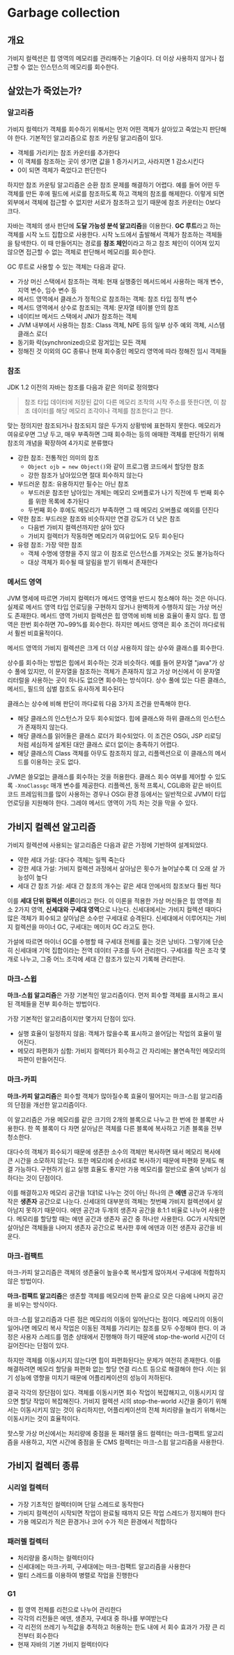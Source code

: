 # Garbage collection

## 개요

가비지 컬렉션은 힙 영역의 메모리를 관리해주는 기술이다. 더 이상 사용하지 않거나 접근할 수 없는 인스턴스의 메모리를 회수한다.

## 살았는가 죽었는가?

### 알고리즘

가비지 컬렉터가 객체를 회수하기 위해서는 먼저 어떤 객체가 살아있고 죽었는지 판단해야 한다. 기본적인 알고리즘으로 참조 카운팅 알고리즘이 있다.

- 객체를 가리키는 참조 카운터를 추가한다
- 이 객체를 참조하는 곳이 생기면 값을 1 증가시키고, 사라지면 1 감소시킨다
- 0이 되면 객체가 죽었다고 판단한다

하지만 참조 카운팅 알고리즘은 순환 참조 문제를 해결하기 어렵다. 예를 들어 어떤 두 객체를 만든 후에 필드에 서로를 참조하도록 하고 객체의 참조를 해제한다. 이렇게 되면 외부에서 객체에 접근할 수 없지만 서로가 참조하고 있기 때문에 참조 카운터는 0보다 크다.

자바는 객체의 생사 판단에 **도달 가능성 분석 알고리즘**을 이용한다. **GC 루트**라고 하는 객체를 시작 노드 집합으로 사용한다. 시작 노드에서 출발해서 객체가 참조하는 객체들을 탐색한다. 이 때 만들어지는 경로를 **참조 체인**이라고 하고 참조 체인이 이어져 있지 않으면 접근할 수 없는 객체로 판단해서 메모리를 회수한다.

GC 루트로 사용할 수 있는 객체는 다음과 같다.

- 가상 머신 스택에서 참조하는 객체: 현재 실행중인 메서드에서 사용하는 매개 변수, 지역 변수, 임수 변수 등
- 메서드 영역에서 클래스가 정적으로 참조하는 객체: 참조 타입 정적 변수
- 메서드 영역에서 상수로 참조되는 객체: 문자열 테이블 안의 참조
- 네이티브 메서드 스택에서 JNI가 참조하는 객체
- JVM 내부에서 사용하는 참조: Class 객체, NPE 등의 일부 상주 예외 객체, 시스템 클래스 로더
- 동기화 락(synchronized)으로 잠겨있는 모든 객체
- 정해진 것 이외의 GC 종류나 현재 회수중인 메모리 영역에 따라 정해진 임시 객체들

### 참조

JDK 1.2 이전의 자바는 참조를 다음과 같은 의미로 정의했다

> 참조 타입 데이터에 저장된 값이 다른 메모리 조작의 시작 주소를 뜻한다면, 이 참조 데이터를 해당 메모리 조각이나 객체를 참조한다고 한다.

맞는 정의지만 참조되거나 참조되지 않은 두가지 상황밖에 표현하지 못한다. 메모리가 여유로우면 그냥 두고, 매우 부족하면 그때 회수하는 등의 애매한 객체를 판단하기 위해 참조의 개념을 확장하여 4가지로 분류했다

- 강한 참조: 전통적인 의미의 참조
  - `Object ojb = new Object()`와 같이 프로그램 코드에서 할당한 참조
  - 강한 참조가 남아있으면 절대 회수하지 않는다
- 부드러운 참조: 유용하지만 필수는 아닌 참조
  - 부드러운 참조만 남아있는 개체는 메모리 오버플로가 나기 직전에 두 번째 회수를 위한 목록에 추가된다
  - 두번째 회수 후에도 메모리가 부족하면 그 때 메모리 오버플로 예외를 던진다
- 약한 참조: 부드러운 참조와 비슷하지만 연결 강도가 더 낮은 참조
  - 다음번 가비지 컬렉션까지만 살아 있다
  - 가비지 컬렉터가 작동하면 메모리가 여유있어도 모두 회수된다
- 유령 참조: 가장 약한 참조
  - 객체 수명에 영향을 주지 않고 이 참조로 인스턴스를 가져오는 것도 불가능하다
  - 대상 객체가 회수될 때 알림을 받기 위해서 존재한다

### 메서드 영역

JVM 명세에 따르면 가비지 컬렉터가 메서드 영역을 반드시 청소해야 하는 것은 아니다. 실제로 메서드 영역 타입 언로딩을 구현하지 않거나 완벽하게 수행하지 않는 가상 머신도 존재한다. 메서드 영역 가비지 컬렉션은 힙 영역에 비해 비용 효율이 좋지 않다. 힙 영역은 한번 회수하면 70~99%를 회수한다. 하지만 메서드 영역은 회수 조건이 까다로워서 훨씬 비효율적이다.

메서드 영역의 가비지 컬렉션은 크게 더 이상 사용하지 않는 상수와 클래스를 회수한다. 

상수를 회수하는 방법은 힙에서 회수하는 것과 비슷하다. 예를 들어 문자열 "java"가 상수 풀에 있지만, 이 문자열을 참조하는 객체가 존재하지 않고 가상 머신에서 이 문자열 리터럴을 사용하는 곳이 하나도 없으면 회수하는 방식이다. 상수 풀에 있는 다른 클래스, 메서드, 필드의 심벌 참조도 유사하게 회수된다

클래스는 상수에 비해 판단이 까다로워 다음 3가지 조건을 만족해야 한다.

- 해당 클래스의 인스턴스가 모두 회수되었다. 힙에 클래스와 하위 클래스의 인스턴스가 존재하지 않는다.
- 해당 클래스를 읽어들은 클래스 로더가 회수되었다. 이 조건은 OSGi, JSP 리로딩처럼 세심하게 설계된 대안 클래스 로더 없이는 충족하기 어렵다.
- 해당 클래스의 Class 객체를 아무도 참조하지 않고, 리플렉션으로 이 클래스의 메서드를 이용하는 곳도 없다.

JVM은 쓸모없는 클래스를 회수하는 것을 허용한다. 클래스 회수 여부를 제어할 수 있도록 `-XnoClassgc` 매개 변수를 제공한다. 리플렉션, 동적 프록시, CGLiB와 같은 바이트코드 프레임워크를 많이 사용하는 경우나 OSGi 환경 등에서는 일반적으로 JVM이 타입 언로딩을 지원해야 한다. 그레야 메서드 영역이 가득 차는 것을 막을 수 있다.

## 가비지 컬렉션 알고리즘

가비지 컬렉션에 사용되는 알고리즘은 다음과 같은 가정에 기반하여 설계되었다.

- 약한 세대 가설: 대다수 객체는 일찍 죽는다
- 강한 세대 가설: 가비지 컬렉션 과정에서 살아남은 횟수가 늘어날수록 더 오래 살 가능성이 높다
- 세대 간 참조 가설: 세대 간 참조의 개수는 같은 세대 안에서의 참조보다 훨씬 적다

이를 **세대 단위 컬렉션 이론**이라고 한다. 이 이론을 적용한 가상 머신들은 힙 영역을 최소 2가지 영역, **신세대와 구세대 영역**으로 나눈다. 신세대에서는 가비지 컬렉션 때마다 많은 객체가 회수되고 살아남은 소수만 구세대로 승격된다. 신세대에서 이루어지는 가비지 컬렉션을 마이너 GC, 구세대는 메이저 GC 라고도 한다. 

가설에 따르면 마이너 GC를 수행할 때 구세대 전체를 훑는 것은 낭비다. 그렇기에 단순히 신세대애 기억 집합이라는 전역 데이터 구조를 두어 관리한다. 구세대를 작은 조각 몇개로 나누고, 그중 어느 조각에 세대 간 참조가 있는지 기록해 관리한다.

### 마크-스윕

**마크-스윕 알고리즘**은 가장 기본적인 알고리즘이다. 먼저 회수할 객체를 표시하고 표시된 객체들을 전부 회수하는 방법이다.

가장 기본적인 알고리즘이지만 몇가지 단점이 있다.

- 실행 효율이 일정하지 않음: 객체가 많을수록 표시하고 쓸어담는 작업의 효율이 떨어진다.
- 메모리 파편화가 심함: 가비지 컬렉터가 회수하고 간 자리에는 불연속적인 메모리의 파편이 만들어진다.

### 마크-카피

**마크-카피 알고리즘**은 회수할 객체가 많아질수록 효율이 떨어지는 마크-스윕 알고리즘의 단점을 개선한 알고리즘이다. 

이 알고리즘은 가용 메모리를 같은 크기의 2개의 블록으로 나누고 한 번에 한 블록만 사용한다. 한 쪽 블록이 다 차면 살아남은 객체를 다른 블록에 복사하고 기존 블록을 전부 청소한다.

대다수의 객체가 회수되기 때문에 생존한 소수의 객체만 복사하면 돼서 메모리 복사에 큰 시간을 소모하지 않는다. 또한 메모리에 순서대로 복사하기 때문에 파편화 문제도 해결 가능하다. 구현하기 쉽고 실행 효율도 좋지만 가용 메모리를 절반으로 줄여 낭비가 심하다는 것이 단점이다.

이를 해결하고자 메모리 공간을 1대1로 나누는 것이 아닌 하나의 큰 **에덴** 공간과 두개의 작은 **생존자** 공간으로 나눈다. 신세대의 대부분의 객체는 첫번째 가비지 컬렉션에서 살아남지 못하기 때문이다. 에덴 공간과 두개의 생존자 공간을 8:1:1 비율로 나누어 사용한다. 메모리를 할당할 때는 에덴 공간과 생존자 공간 중 하나만 사용한다. GC가 시작되면 살아남은 객체들을 나머지 생존자 공간으로 복사한 후에 에덴과 이전 생존자 공간을 비운다.

### 마크-컴팩트

마크-카피 알고리즘은 객체의 생존율이 높을수록 복사할게 많아져서 구세대에 적합하지 않은 방법이다. 

**마크-컴팩트 알고리즘**은 생존할 객체를 메모리에 한쪽 끝으로 모은 다음에 나머지 공간을 비우는 방식이다. 

마크-스윕 알고리즘과 다른 점은 메모리의 이동이 일어난다는 점이다. 메모리의 이동이 일어나면 메모리 복사 작업은 이동된 객체를 가리키는 참조를 모두 수정해야 한다. 이 과정은 사용자 스레드를 멈춘 상태에서 진행해야 하기 때문에 stop-the-world 시간이 더 길어진다는 단점이 있다.

하지만 객체를 이동시키지 않는다면 힙이 파편화된다는 문제가 여전히 존재한다. 이를 해결하려면 메모리 할당을 파편화 없는 할당 연결 리스트 등으로 해결해야 한다 .이는 읽기 성능에 영향을 미치기 때문에 어플리케이션의 성능이 저하된다. 

결국 각각의 장단점이 있다. 객체를 이동시키면 회수 작업이 복잡해지고, 이동시키지 않으면 할당 작업이 복잡해진다. 가비지 컬렉션 시의 stop-the-world 시간을 줄이기 위해서는 이동시키지 않는 것이 유리하지만, 어플리케이션의 전체 처리량을 늘리기 위해서는 이동시키는 것이 효율적이다. 

핫스팟 가상 머신에서는 처리량에 중점을 둔 패러렐 올드 컬렉터는 마크-컴팩트 알고리즘을 사용하고, 지연 시간에 중점을 둔 CMS 컬렉터는 마크-스윕 알고리즘을 사용한다.

## 가비지 컬렉터 종류

### 시리얼 컬렉터

- 가장 기초적인 컬렉터이며 단일 스레드로 동작한다
- 가비지 컬렉션이 시작되면 작업이 완료될 때까지 모든 작업 스레드가 정지해야 한다
- 가용 메모리가 적은 환경거나 코어 수가 적은 환경에서 적합하다

### 패러렐 컬렉터

- 처리량을 중시하는 컬렉터이다
- 신세대에는 마크-카피, 구세대에는 마크-컴팩트 알고리즘을 사용한다
- 멀티 스레드를 이용하여 병렬로 작업을 진행한다

### G1

- 힙 영역 전체를 리전으로 나누어 관리한다
- 각각의 리전들은 에덴, 생존자, 구세대 중 하나를 부여받는다
- 각 리전의 쓰레기 누적값을 추적하고 허용하는 한도 내에 서 회수 효과가 가장 큰 리전부터 회수한다
- 현재 자바의 기본 가비지 컬렉터이다
